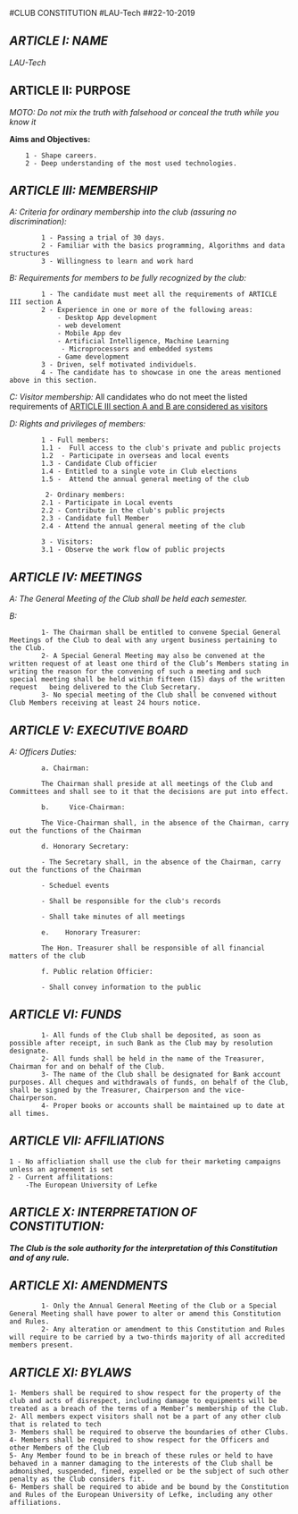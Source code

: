 #CLUB CONSTITUTION
#LAU-Tech
##22-10-2019

## ***ARTICLE I: NAME***

*LAU-Tech*

## **ARTICLE II: PURPOSE**

_MOTO: Do not mix the truth with falsehood or conceal the truth while you know it_

**Aims and Objectives:**

```
    1 - Shape careers.
    2 - Deep understanding of the most used technologies.  	
```

## ***ARTICLE III:  MEMBERSHIP***

_A:  Criteria for ordinary membership into the club (assuring no discrimination):_
	
```
        1 - Passing a trial of 30 days.
        2 - Familiar with the basics programming, Algorithms and data structures
        3 - Willingness to learn and work hard 
```
    
_B:  Requirements for members to be fully recognized by the club:_

```
		1 - The candidate must meet all the requirements of ARTICLE III section A 
		2 - Experience in one or more of the following areas:
			- Desktop App development
			- web develoment
			- Mobile App dev
			- Artificial Intelligence, Machine Learning
			 - Microprocessors and embedded systems
			- Game development
		3 - Driven, self motivated individuels. 
		4 - The candidate has to showcase in one the areas mentioned above in this section.
```

_C: Visitor membership:_
   All candidates who do not meet the listed requirements of [ARTICLE III section A and B are considered as visitors](#ARTICLE-III-:-MEMBERSHIP)

_D:  Rights and privileges of members:_
```
		1 - Full members:
		1.1 -  Full access to the club's private and public projects
		1.2  - Participate in overseas and local events
		1.3 - Candidate Club officier
		1.4 - Entitled to a single vote in Club elections
		1.5 -  Attend the annual general meeting of the club

		 2- Ordinary members:
		2.1 - Participate in Local events
		2.2 - Contribute in the club's public projects
		2.3 - Candidate full Member   
		2.4 - Attend the annual general meeting of the club 

		3 - Visitors:
		3.1 - Observe the work flow of public projects
```

## ***ARTICLE IV:  MEETINGS***

_A:  The General Meeting of the Club shall be held each semester._

_B:_
```  
        1- The Chairman shall be entitled to convene Special General Meetings of the Club to deal with any urgent business pertaining to the Club. 
        2- A Special General Meeting may also be convened at the written request of at least one third of the Club’s Members stating in writing the reason for the convening of such a meeting and such special meeting shall be held within fifteen (15) days of the written request 	being delivered to the Club Secretary. 
        3- No special meeting of the Club shall be convened without Club Members receiving at least 24 hours notice.
```

## ***ARTICLE V:  EXECUTIVE BOARD***

_A:  Officers Duties:_

```
        a. Chairman:
        
        The Chairman shall preside at all meetings of the Club and Committees and shall see to it that the decisions are put into effect.
        
        b.     Vice-Chairman:
        
        The Vice-Chairman shall, in the absence of the Chairman, carry out the functions of the Chairman
        
        d. Honorary Secretary:
        
        - The Secretary shall, in the absence of the Chairman, carry out the functions of the Chairman  
        
        - Scheduel events
        
        - Shall be responsible for the club's records
        
        - Shall take minutes of all meetings
        
        e.    Honorary Treasurer:
        
        The Hon. Treasurer shall be responsible of all financial matters of the club
        
        f. Public relation Officier:
        
        - Shall convey information to the public
```

## ***ARTICLE VI:  FUNDS***

```
        1- All funds of the Club shall be deposited, as soon as possible after receipt, in such Bank as the Club may by resolution designate. 
        2- All funds shall be held in the name of the Treasurer, Chairman for and on behalf of the Club. 
        3- The name of the Club shall be designated for Bank account purposes. All cheques and withdrawals of funds, on behalf of the Club, shall be signed by the Treasurer, Chairperson and the vice-Chairperson. 
        4- Proper books or accounts shall be maintained up to date at all times.
```

## ***ARTICLE VII:  AFFILIATIONS***

	1 - No afficliation shall use the club for their marketing campaigns unless an agreement is set
	2 - Current affilitations:
		-The European University of Lefke

## ***ARTICLE X:  INTERPRETATION OF CONSTITUTION:***

**_The Club is the sole authority for the interpretation of this Constitution and of any 	rule._**

## ***ARTICLE XI:  AMENDMENTS***
```
        1- Only the Annual General Meeting of the Club or a Special General Meeting shall have power to alter or amend this Constitution and Rules. 
        2- Any alteration or amendment to this Constitution and Rules will require to be carried by a two-thirds majority of all accredited members present.
```

## ***ARTICLE XI:  BYLAWS***

	1- Members shall be required to show respect for the property of the club and acts of disrespect, including damage to equipments will be treated as a breach of the terms of a Member’s membership of the Club.
	2- All members expect visitors shall not be a part of any other club that is related to tech
	3- Members shall be required to observe the boundaries of other Clubs.
	4- Members shall be required to show respect for the Officers and other Members of the Club
	5- Any Member found to be in breach of these rules or held to have behaved in a manner damaging to the interests of the Club shall be admonished, suspended, fined, expelled or be the subject of such other penalty as the Club considers fit.
	6- Members shall be required to abide and be bound by the Constitution and Rules of the European University of Lefke, including any other affiliations.  
